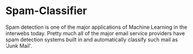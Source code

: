 # Spam-Classifier
Spam detection is one of the major applications of Machine Learning in the interwebs today. Pretty much all of the major email service providers have spam detection systems built in and automatically classify such mail as 'Junk Mail'.
